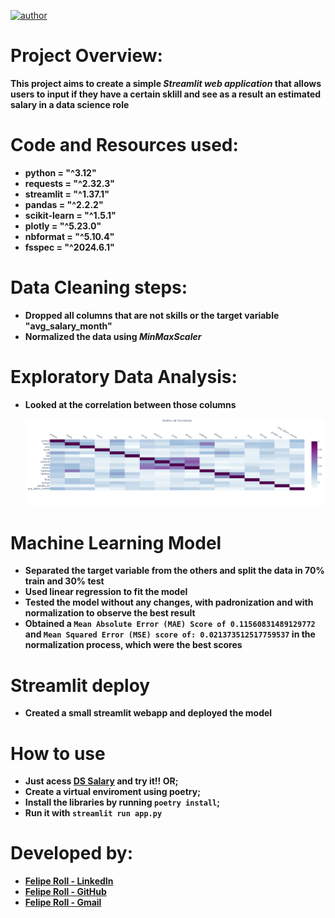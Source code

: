 [![author](https://img.shields.io/badge/author-feliperoll-purple.svg)](https://www.linkedin.com/in/felipe-roll/)


# Project Overview: 
<b>This project aims to create a simple *Streamlit web application* that allows users to input if they have a certain sklill and see as a result an estimated salary in a data science role

# Code and Resources used:
* **python = "^3.12"**
* **requests = "^2.32.3"**
* **streamlit = "^1.37.1"**
* **pandas = "^2.2.2"**
* **scikit-learn = "^1.5.1"**
* **plotly = "^5.23.0"**
* **nbformat = "^5.10.4"**
* **fsspec = "^2024.6.1"**

 # Data Cleaning steps:
* Dropped all columns that are not skills or the target variable "avg_salary_month"
* Normalized the data using *MinMaxScaler*

# Exploratory Data Analysis:
* Looked at the correlation between those columns

  ![Correlation](images/correlation.png "Correlation")

# Machine Learning Model
* Separated the target variable from the others and split the data in 70% train and 30% test
* Used linear regression to fit the model
* Tested the model without any changes, with padronization and with normalization to observe the best result
* Obtained a ```Mean Absolute Error (MAE) Score of 0.11560831489129772``` and ```Mean Squared Error (MSE) score of: 0.021373512517759537``` in the normalization process, which were the best scores

# Streamlit deploy
* Created a small streamlit webapp and deployed the model

# How to use
* Just acess [DS Salary](https://ds-salary.streamlit.app) and try it!! OR;
* Create a virtual enviroment using poetry;
* Install the libraries by running ```poetry install```;
* Run it with ```streamlit run app.py```


# Developed by: 
  * [Felipe Roll - LinkedIn](https://www.linkedin.com/in/felipe-roll)
  * [Felipe Roll - GitHub](https://github.com/FelipeLRoll)
  * [Felipe Roll - Gmail](felipelroll@gmail.com)
